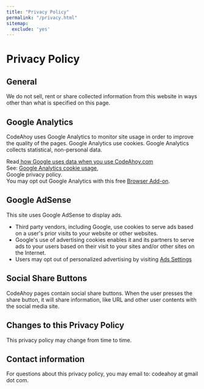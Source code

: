 ```yaml
---
title: "Privacy Policy"
permalink: "/privacy.html"
sitemap:
  exclude: 'yes'
---
```


<h1>Privacy Policy</h1>

<h2> General </h2>
<p>We do not sell, rent or share collected information from this website in ways other than what is specified on this page.</p>

<h2>Google Analytics </h2>
<p>CodeAhoy uses Google Analytics to monitor site usage in order to improve the quality of the pages. Google Analytics use cookies. Google Analytics collects statistical, non-personal data.</p>

Read<a href="https://www.google.com/policies/privacy/partners/">
    how Google uses data when you use CodeAhoy.com</a>
<br/>
See: <a href="https://developers.google.com/analytics/devguides/collection/analyticsjs/cookie-usage">
    Google Analytics cookie usage</a>,  
    <a href="https://policies.google.com/privacy">
    </a>Google privacy policy.</a>
<br/>
You may opt out Google Analytics with this free <a href="https://tools.google.com/dlpage/gaoptout">Browser Add-on</a>.

<h2>Google AdSense</h2>

This site uses Google AdSense to display ads.

- Third party vendors, including Google, use cookies to serve ads based on a user's prior visits to your website or other websites.
- Google's use of advertising cookies enables it and its partners to serve ads to your users based on their visit to your sites and/or other sites on the Internet.
- Users may opt out of personalized advertising by visiting <a href="https://www.google.com/settings/ads">Ads Settings</a>

<h2>Social Share Buttons</h2>
CodeAhoy pages contain social share buttons. When the user presses the share button, it will share information, like URL and other user contents with the social media site.

<h2>Changes to this Privacy Policy</h2>
This privacy policy may change from time to time.

<h2>Contact information</h2>
For questions about this privacy policy, you may email to: codeahoy at gmail dot com.